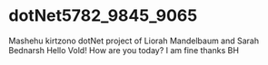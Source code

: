 # dotNet5782_9845_9065
Mashehu kirtzono
dotNet project of Liorah Mandelbaum and Sarah Bednarsh
Hello Vold! How are you today?
I am fine thanks BH
